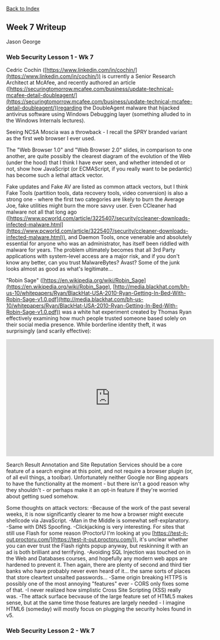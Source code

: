 [Back to Index](https://jaegermeiste.github.io/DefenseAgainstTheDarkArts/)

## Week 7 Writeup

Jason George

### Web Security Lesson 1 - Wk 7

Cedric Cochin  ([https://www.linkedin.com/in/cochin/](https://www.linkedin.com/in/cochin/)) is currently a Senior Research Architect at McAfee, and recently authored an article ([https://securingtomorrow.mcafee.com/business/update-technical-mcafee-detail-doubleagent/](https://securingtomorrow.mcafee.com/business/update-technical-mcafee-detail-doubleagent/))regarding the DoubleAgent malware that hijacked antivirus software using Windows Debugging layer (something alluded to in the Windows Internals lectures).

Seeing NCSA Moscia was a throwback - I recall the SPRY branded variant as the first web browser I ever used.

The "Web Browser 1.0" and "Web Browser 2.0" slides, in comparison to one another, are quite possibly the clearest diagram of the evolution of the Web (under the hood) that I think I have ever seen, and whether intended ot or not, show how JavaScript (or ECMAScript, if you really want to be pedantic) has become such a lethal attack vector.

Fake updates and Fake AV are listed as common attack vectors, but I think Fake Tools (partition tools, data recovery tools, video conversion) is also a strong one - where the first two categories are likely to burn the Average Joe, fake utilities might burn the more savvy user. Even CCleaner had malware not all that long ago ([https://www.pcworld.com/article/3225407/security/ccleaner-downloads-infected-malware.html](https://www.pcworld.com/article/3225407/security/ccleaner-downloads-infected-malware.html)), and Daemon Tools, once venerable and absolutely essential for anyone who was an administrator, has itself been riddled with malware for years. The problem ultimately becomes that all 3rd Party applications with system-level access are a major risk, and if you don't know any better, can you trust MalwareBytes? Avast? Some of the junk looks almost as good as what's legitimate...

"Robin Sage" ([https://en.wikipedia.org/wiki/Robin_Sage](https://en.wikipedia.org/wiki/Robin_Sage), [http://media.blackhat.com/bh-us-10/whitepapers/Ryan/BlackHat-USA-2010-Ryan-Getting-In-Bed-With-Robin-Sage-v1.0.pdf](http://media.blackhat.com/bh-us-10/whitepapers/Ryan/BlackHat-USA-2010-Ryan-Getting-In-Bed-With-Robin-Sage-v1.0.pdf)) was a white hat experiment created by Thomas Ryan effectively examining how much people trusted someone based solely on their social media presence. While borderline identity theft, it was surprisingly (and scarily effective):
<iframe width="560" height="315" src="https://www.youtube.com/embed/4pnKbibi6QY" frameborder="0" allow="autoplay; encrypted-media" allowfullscreen></iframe>

Search Result Annotation and Site Reputation Services should be a core feature of a search engine at this point, and not require a browser plugin (or, of all evil things, a toolbar). Unfortunately neither Google nor Bing appears to have the functionality at the moment - but there isn't a good reason why they shouldn't - or perhaps make it an opt-in feature if they're worried about getting sued somehow.

Some thoughts on attack vectors:
-Because of the work of the past several weeks, it is now significantly clearer to me how a browser might execute shellcode via JavaScript.
-Man in the Middle is somewhat self-explanatory.
-Same with DNS Spoofing.
-Clickjacking is very interesting. For sites that still use Flash for some reason (ProctorU I'm looking at you [https://test-it-out.proctoru.com/](https://test-it-out.proctoru.com/)), it's unclear whether you can ever trust the Flash rights popup anyway, but reskinning it with an ad is both brilliant and terrifying.
-Avoiding SQL Injection was touched on in the Web and Databases courses, and hopefully any modern web apps are hardened to prevent it. Then again, there are plenty of second and third tier banks who have probably never even heard of it... the same sorts of places that store cleartext unsalted passwords...
-Same origin breaking HTTPS is possibly one of the most annoying "features" ever - CORS only fixes some of that.
-I never realized how simplistic Cross Site Scripting (XSS) really was.
-The attack surface becvause of the large feature set of HTML5 makes sense, but at the same time those features are largely needed - I imagine HTML6 (someday) will mostly focus on plugging the security holes found in v5.

### Web Security Lesson 2 - Wk 7


